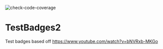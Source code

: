 ![check-code-coverage](https://img.shields.io/badge/hello-world-orange)

# TestBadges2
Test badges based off https://www.youtube.com/watch?v=bNVRxb-MKGo
